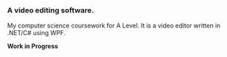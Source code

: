 # 
### A video editing software.
 My computer science coursework for A Level. It is a video editor written in .NET/C# using WPF.

 **Work in Progress**

